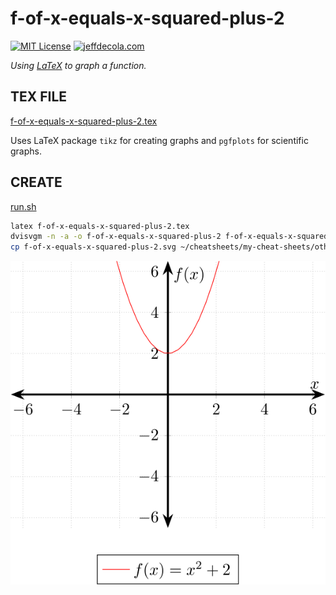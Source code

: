 # f-of-x-equals-x-squared-plus-2

[![MIT License](https://img.shields.io/:license-mit-blue.svg)](https://jeffdecola.mit-license.org)
[![jeffdecola.com](https://img.shields.io/badge/website-jeffdecola.com-blue)](https://jeffdecola.com)

_Using
[LaTeX](https://github.com/JeffDeCola/my-cheat-sheets/tree/master/software/development/languages/latex-cheat-sheet/)
to graph a function._

## TEX FILE

[f-of-x-equals-x-squared-plus-2.tex](https://github.com/JeffDeCola/my-latex-renders/blob/master/mathematics/pure/structures/algebra/f-of-x-equals-x-squared-plus-2/f-of-x-equals-x-squared-plus-2.tex)

Uses LaTeX package `tikz` for creating graphs
and `pgfplots` for scientific graphs.

## CREATE

[run.sh](https://github.com/JeffDeCola/my-latex-renders/blob/master/mathematics/pure/structures/algebra/f-of-x-equals-x-squared-plus-2/run.sh)

```bash
latex f-of-x-equals-x-squared-plus-2.tex
dvisvgm -n -a -o f-of-x-equals-x-squared-plus-2 f-of-x-equals-x-squared-plus-2.dvi
cp f-of-x-equals-x-squared-plus-2.svg ~/cheatsheets/my-cheat-sheets/other/stem/math/pure/changes/calculus-cheat-sheet/svgs/.

```

<p align="center">
    <img src="f-of-x-equals-x-squared-plus-2.svg"
    align="middle"
</p>
